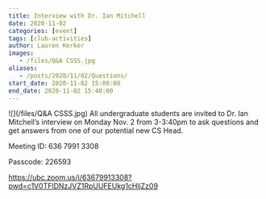 ```yaml
---
title: Interview with Dr. Ian Mitchell
date: 2020-11-02
categories: [event]
tags: [club-activities]
author: Lauren Kerker
images:
   - /files/Q&A CSSS.jpg
aliases:
   - /posts/2020/11/02/Questions/
start_date: 2020-11-02 15:00:00
end_date: 2020-11-02 15:40:00
---
```

![](/files/Q&A CSSS.jpg)
All undergraduate students are invited to Dr. Ian Mitchell’s interview on Monday Nov. 2 from 3-3:40pm
to ask questions and get answers from one of our potential new CS Head.



Meeting ID: 636 7991 3308


Passcode: 226593

https://ubc.zoom.us/j/63679913308?pwd=c1V0TFlDNzJVZ1RpUUFEUkg1cHljZz09
